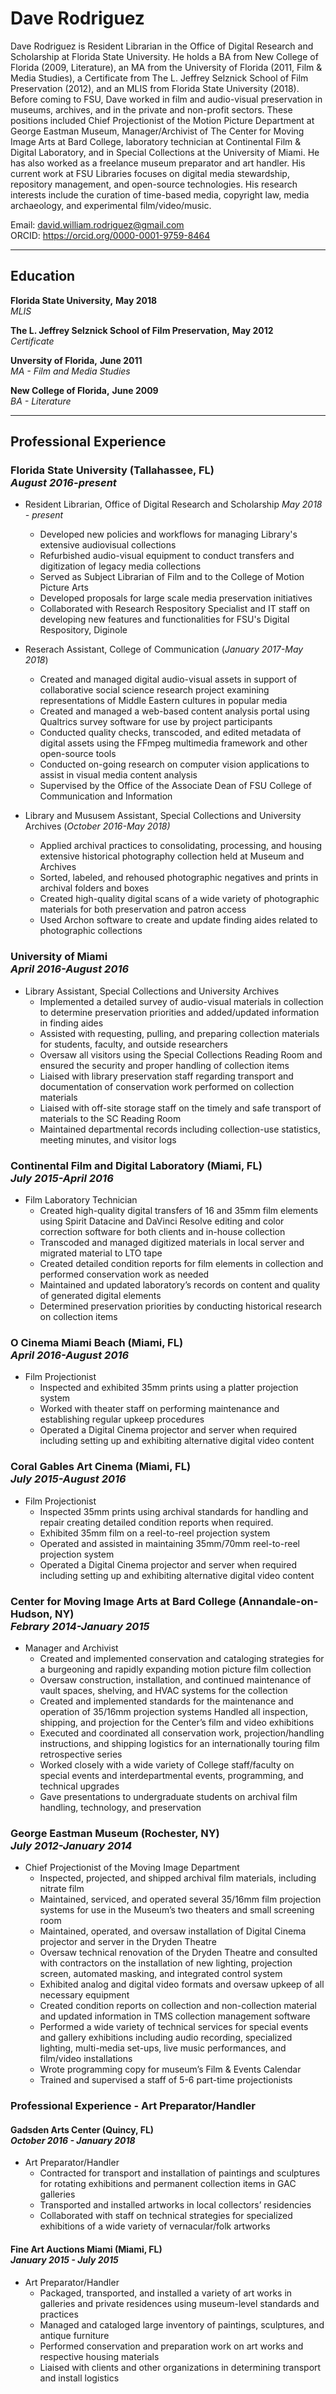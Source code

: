 <h1>Dave Rodriguez</h1>

<div>
  <p>Dave Rodriguez is Resident Librarian in the Office of Digital Research and Scholarship at Florida State University. He holds a BA from New College of Florida (2009, Literature), an MA from the University of Florida (2011, Film & Media Studies), a Certificate from The L. Jeffrey Selznick School of Film Preservation (2012), and an MLIS from Florida State University (2018). Before coming to FSU, Dave worked in film and audio-visual preservation in museums, archives, and in the private and non-profit sectors. These positions included Chief Projectionist of the Motion Picture Department at George Eastman Museum, Manager/Archivist of The Center for Moving Image Arts at Bard College, laboratory technician at Continental Film & Digital Laboratory, and in Special Collections at the University of Miami. He has also worked as a freelance museum preparator and art handler. His current work at FSU Libraries focuses on digital media stewardship, repository management, and open-source technologies. His research interests include the curation of time-based media, copyright law, media archaeology, and experimental film/video/music. </p>
</div>

Email: david.william.rodriguez@gmail.com <br/>
ORCID: https://orcid.org/0000-0001-9759-8464

********

## Education

**Florida State University,**    **May 2018** <br/>
*MLIS*

**The L. Jeffrey Selznick School of Film Preservation,**   **May 2012** <br/>
*Certificate*  

**Unversity of Florida,**    **June 2011** <br/>
*MA - Film and Media Studies*

**New College of Florida,**    **June 2009** <br/>
*BA - Literature*

********

## Professional Experience

### Florida State University (Tallahassee, FL) <br/> *August 2016-present*
* Resident Librarian, Office of Digital Research and Scholarship *May 2018 - present*
  * Developed new policies and workflows for managing Library's extensive audiovisual collections
  * Refurbished audio-visual equipment to conduct transfers and digitization of legacy media collections
  * Served as Subject Librarian of Film and to the College of Motion Picture Arts
  * Developed proposals for large scale media preservation initiatives
  * Collaborated with Research Respository Specialist and IT staff on developing new features and functionalities for FSU's Digital Respository, Diginole

* Reserach Assistant, College of Communication (*January 2017-May 2018*)
  * Created and managed digital audio-visual assets in support of collaborative social science research project examining representations of Middle Eastern cultures in popular media
  * Created and managed a web-based content analysis portal using Qualtrics survey software for use by project participants
  * Conducted quality checks, transcoded, and edited metadata of digital assets using the FFmpeg multimedia framework and other open-source tools
  * Conducted on-going research on computer vision applications to assist in visual media content analysis
  * Supervised by the Office of the Associate Dean of FSU College of Communication and Information

* Library and Mususem Assistant, Special Collections and University Archives (*October 2016-May 2018)*
  * Applied archival practices to consolidating, processing, and housing extensive historical photography collection held at Museum and Archives
  * Sorted, labeled, and rehoused photographic negatives and prints in archival folders and boxes
  * Created high-quality digital scans of a wide variety of photographic materials for both preservation and patron access
  * Used Archon software to create and update finding aides related to photographic collections

### University of Miami <br/> *April 2016-August 2016*
* Library Assistant, Special Collections and University Archives
  * Implemented a detailed survey of audio-visual materials in collection to determine preservation priorities and added/updated information in finding aides
  * Assisted with requesting, pulling, and preparing collection materials for students, faculty, and outside researchers
  * Oversaw all visitors using the Special Collections Reading Room and ensured the security and proper handling of collection items
  * Liaised with library preservation staff regarding transport and documentation of conservation work performed on collection materials
  * Liaised with off-site storage staff on the timely and safe transport of materials to the SC Reading Room
  * Maintained departmental records including collection-use statistics, meeting minutes, and visitor logs

### Continental Film and Digital Laboratory (Miami, FL) <br/> *July 2015-April 2016*
* Film Laboratory Technician
  * Created high-quality digital transfers of 16 and 35mm film elements using Spirit Datacine and DaVinci Resolve editing and color correction software for both clients and in-house collection
  * Transcoded and managed digitized materials in local server and migrated material to LTO tape
  * Created detailed condition reports for film elements in collection and performed conservation work as needed
  * Maintained and updated laboratory’s records on content and quality of generated digital elements
  * Determined preservation priorities by conducting historical research on collection items

### O Cinema Miami Beach (Miami, FL) <br/> *April 2016-August 2016*
* Film Projectionist
  * Inspected and exhibited 35mm prints using a platter projection system
  * Worked with theater staff on performing maintenance and establishing regular upkeep procedures
  * Operated a Digital Cinema projector and server when required including setting up and exhibiting alternative digital video content

### Coral Gables Art Cinema (Miami, FL) <br/> *July 2015-August 2016*
* Film Projectionist
  * Inspected 35mm prints using archival standards for handling and repair creating detailed condition reports when required.
  * Exhibited 35mm film on a reel-to-reel projection system
  * Operated and assisted in maintaining 35mm/70mm reel-to-reel projection system
  * Operated a Digital Cinema projector and server when required including setting up and exhibiting alternative digital video content

### Center for Moving Image Arts at Bard College (Annandale-on-Hudson, NY) <br/> *Febrary 2014-January 2015*
* Manager and Archivist
  * Created and implemented conservation and cataloging strategies for a burgeoning and rapidly expanding motion picture film collection
  * Oversaw construction, installation, and continued maintenance of vault spaces, shelving, and HVAC systems for the collection
  * Created and implemented standards for the maintenance and operation of 35/16mm projection systems
  Handled all inspection, shipping, and projection for the Center’s film and video exhibitions
  * Executed and coordinated all conservation work, projection/handling instructions, and shipping logistics for an internationally touring film retrospective series
  * Worked closely with a wide variety of College staff/faculty on special events and interdepartmental events, programming, and technical upgrades
  * Gave presentations to undergraduate students on archival film handling, technology, and preservation

### George Eastman Museum (Rochester, NY) <br/> *July 2012-January 2014*
* Chief Projectionist of the Moving Image Department
  * Inspected, projected, and shipped archival film materials, including nitrate film
  * Maintained, serviced, and operated several 35/16mm film projection systems for use in the Museum’s two theaters and small screening room
  * Maintained, operated, and oversaw installation of Digital Cinema projector and server in the Dryden Theatre
  * Oversaw technical renovation of the Dryden Theatre and consulted with contractors on the installation of new lighting, projection screen, automated masking, and integrated control system
  * Exhibited analog and digital video formats and oversaw upkeep of all necessary equipment
  * Created condition reports on collection and non-collection material and updated information in TMS collection management software
  * Performed a wide variety of technical services for special events and gallery exhibitions including audio recording, specialized lighting, multi-media set-ups, live music performances, and film/video installations
  * Wrote programming copy for museum’s Film & Events Calendar
  * Trained and supervised a staff of 5-6 part-time projectionists

### Professional Experience - Art Preparator/Handler

#### Gadsden Arts Center (Quincy, FL) <br/> *October 2016 - January 2018*
* Art Preparator/Handler
  * Contracted for transport and installation of paintings and sculptures
for rotating exhibitions and permanent collection items in GAC
galleries
  * Transported and installed artworks in local collectors’ residencies
  * Collaborated with staff on technical strategies for specialized
exhibitions of a wide variety of vernacular/folk artworks

#### Fine Art Auctions Miami (Miami, FL) <br/> *January 2015 - July 2015*
* Art Preparator/Handler
  * Packaged, transported, and installed a variety of art works in
galleries and private residences using museum-level standards and
practices
  * Managed and cataloged large inventory of paintings, sculptures,
and antique furniture
  * Performed conservation and preparation work on art works and
respective housing materials
  * Liaised with clients and other organizations in determining transport
and install logistics
